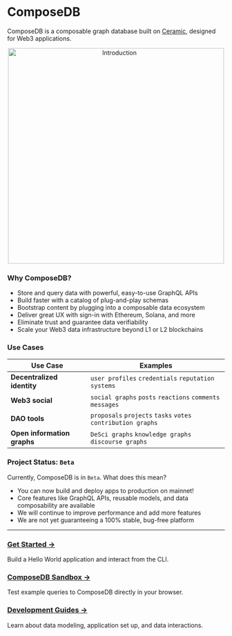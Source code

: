 # ComposeDB

ComposeDB is a composable graph database built on [Ceramic](https://ceramic.network), designed for Web3 applications. 
<p align="center">
    <img src="/img/intro-dataverse.png" alt="Introduction" width="500"/>
</p>


### Why ComposeDB?

-  Store and query data with powerful, easy-to-use GraphQL APIs
-  Build faster with a catalog of plug-and-play schemas
-  Bootstrap content by plugging into a composable data ecosystem
-  Deliver great UX with sign-in with Ethereum, Solana, and more
-  Eliminate trust and guarantee data verifiability
-  Scale your Web3 data infrastructure beyond L1 or L2 blockchains

### Use Cases
| Use Case  | Examples  |
|---|---|
|__Decentralized identity__| `user profiles` `credentials` `reputation systems` |
|__Web3 social__| `social graphs` `posts` `reactions` `comments` `messages` |
|__DAO tools__| `proposals` `projects` `tasks` `votes` `contribution graphs` |
|__Open information graphs__| `DeSci graphs` `knowledge graphs` `discourse graphs` |

### Project Status: `Beta`

Currently, ComposeDB is in `Beta`. What does this mean?

- You can now build and deploy apps to production on mainnet! 
- Core features like GraphQL APIs, reusable models, and data composability are available
- We will continue to improve performance and add more features
- We are not yet guaranteeing a 100% stable, bug-free platform

---


### [Get Started →](../composedb/getting-started) 
Build a Hello World application and interact from the CLI.

### [ComposeDB Sandbox →](/docs/composedb/sandbox) 
Test example queries to ComposeDB directly in your browser.

### [Development Guides →](../composedb/guides)
Learn about data modeling, application set up, and data interactions.
